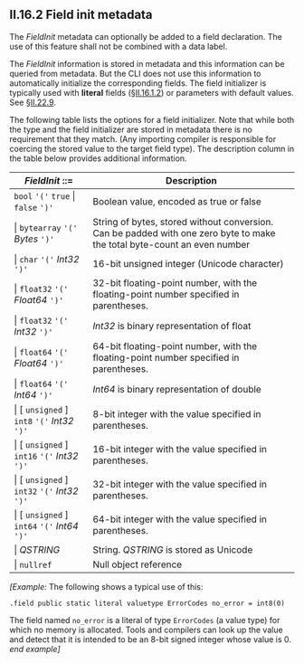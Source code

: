## II.16.2 Field init metadata

The _FieldInit_ metadata can optionally be added to a field declaration. The use of this feature shall not be combined with a data label.

The _FieldInit_ information is stored in metadata and this information can be queried from metadata. But the CLI does not use this information to automatically initialize the corresponding fields. The field initializer is typically used with **literal** fields (§[II.16.1.2](ii.16.1.2-field-contract-attributes.md)) or parameters with default values. See §[II.22.9](ii.22.9-constant-0x0b.md).

The following table lists the options for a field initializer. Note that while both the type and the field initializer are stored in metadata there is no requirement that they match. (Any importing compiler is responsible for coercing the stored value to the target field type). The description column in the table below provides additional information.

 | _FieldInit_ ::= | Description
 | ---- | ----
 | `bool` `'('` `true` \| `false` `')'` | Boolean value, encoded as true or false
 | \| `bytearray` `'('` _Bytes_ `')'` | String of bytes, stored without conversion. Can be padded with one zero byte to make the total byte-count an even number
 | \| `char` `'('` _Int32_ `')'` | 16-bit unsigned integer (Unicode character)
 | \| `float32` `'('` _Float64_ `')'` | 32-bit floating-point number, with the floating-point number specified in parentheses.
 | \| `float32` `'('` _Int32_ `')'` | _Int32_ is binary representation of float
 | \| `float64` `'('` _Float64_ `')'` | 64-bit floating-point number, with the floating-point number specified in parentheses.
 | \| `float64` `'('` _Int64_ `')'` | _Int64_ is binary representation of double
 | \| [ `unsigned` ] `int8` `'('` _Int32_ `')'` | 8-bit integer with the value specified in parentheses.
 | \| [ `unsigned` ] `int16` `'('` _Int32_ `')'` | 16-bit integer with the value specified in parentheses.
 | \| [ `unsigned` ] `int32` `'('` _Int32_ `')'` | 32-bit integer with the value specified in parentheses.
 | \| [ `unsigned` ] `int64` `'('` _Int64_ `')'` | 64-bit integer with the value specified in parentheses.
 | \| _QSTRING_ | String. _QSTRING_ is stored as Unicode
 | \| `nullref` | Null object reference

_[Example:_ The following shows a typical use of this:

 ```ilasm
 .field public static literal valuetype ErrorCodes no_error = int8(0)
 ```

The field named `no_error` is a literal of type `ErrorCodes` (a value type) for which no memory is allocated. Tools and compilers can look up the value and detect that it is intended to be an 8-bit signed integer whose value is 0. _end example]_
